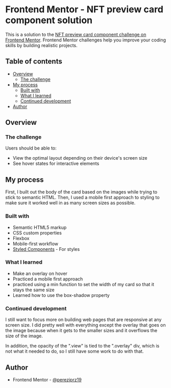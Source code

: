 # Frontend Mentor - NFT preview card component solution

This is a solution to the [NFT preview card component challenge on Frontend Mentor](https://www.frontendmentor.io/challenges/nft-preview-card-component-SbdUL_w0U). Frontend Mentor challenges help you improve your coding skills by building realistic projects.

## Table of contents

- [Overview](#overview)
  - [The challenge](#the-challenge)
- [My process](#my-process)
  - [Built with](#built-with)
  - [What I learned](#what-i-learned)
  - [Continued development](#continued-development)
- [Author](#author)


## Overview

### The challenge

Users should be able to:

- View the optimal layout depending on their device's screen size
- See hover states for interactive elements

## My process

First, I built out the body of the card based on the images while trying to stick to semantic HTML. Then, I used a mobile first approach to styling to make sure it worked well in as many screen sizes as possible.

### Built with

- Semantic HTML5 markup
- CSS custom properties
- Flexbox
- Mobile-first workflow
- [Styled Components](https://styled-components.com/) - For styles

### What I learned

<ul>
  <li>Make an overlay on hover</li>
  <li>Practiced a mobile first approach</li>
  <li>practiced using a min function to set the width of my card so that it stays the same size</li>
  <li>Learned how to use the box-shadow property</li>
</ul>


### Continued development

I still want to focus more on building web pages that are responsive at any screen size. I did pretty well with everything except the overlay that goes on the image because when it gets to the smaller sizes and it overflows the size of the image.

In addition, the opacity of the ".view" is tied to the ".overlay" div, which is not what it needed to do, so I still have some work to do with that.


## Author

- Frontend Mentor - [@perezjprz19](https://www.frontendmentor.io/profile/perezjprz19)
